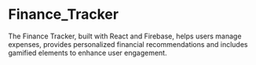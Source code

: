 
# Finance_Tracker
The Finance Tracker, built with React and Firebase, helps users manage expenses, provides personalized financial recommendations and includes gamified elements to enhance user engagement.

